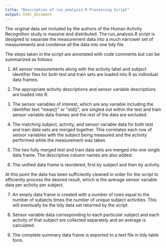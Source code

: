 ```yaml
---
title: "Description of run_analysis.R Processing Script"
output: html_document
---
```


The original data set included by the authors of the Human Activity Recognition study is massive and distributed. The run_analysis.R script is designed to separate the measurement data into a much narrower set of measurements and condense all the data into one tidy file.

The steps taken in the script are annotated with code comments but can be summarized as follows:

1. All sensor measurements along with the activity label and subject identifier files for both test and train sets are loaded into R as individual data frames.

2. The appropriate activity descriptions and sensor variable descriptions are loaded into R.

3. The sensor variables of interest, which are any variable including the identifier text "mean()" or "std()", are singled out within the test and train sensor variable data frames and the rest of the data are excluded.

4. The matching subject, activity, and sensor variable data for both test and train data sets are merged together. This correlates each row of sensor variables with the subject being measured and the activity performed while the measurement was taken.

5. The two fully merged test and train data sets are merged into one single data frame. The descriptive column names are also added.

6. The unified data frame is reordered, first by subject and then by activity.

At this point the data has been sufficiently cleaned in order for the script to efficiently process the desired result, which is the average sensor variable data per activity per subject.

7. An empty data frame is created with a number of rows equal to the number of subjects times the number of unique subject activities. This will eventually be the tidy data set returned by the script.

8. Sensor variable data corresponding to each particular subject and each activity of that subject are collected separately and an average is calculated.

9. The complete summary data frame is exported to a text file in tidy table form.

